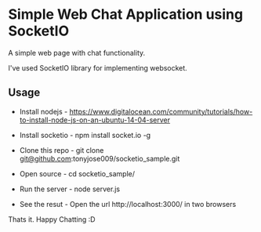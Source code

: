 
# Simple Web Chat Application using SocketIO 

A simple web page with chat functionality.

I've used SocketIO library for implementing websocket.

## Usage

* Install nodejs    - https://www.digitalocean.com/community/tutorials/how-to-install-node-js-on-an-ubuntu-14-04-server

* Install socketio  - npm install socket.io -g

* Clone this repo   - git clone git@github.com:tonyjose009/socketio_sample.git

* Open source       - cd socketio_sample/

* Run the server    - node server.js

* See the resut     - Open the url http://localhost:3000/ in two browsers


Thats it. Happy Chatting :D
 

